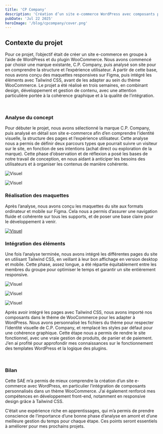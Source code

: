 ```yaml
---
title: 'CP Company'
description: 'Création d’un site e-commerce WordPress avec composants personnalisés en Tailwind CSS'
pubDate: 'Jul 22 2025'
heroImage: '/blog/cpcompany/cover.png'
---
```


## Contexte du projet

Pour ce projet, l’objectif était de créer un site e-commerce en groupe à l’aide de WordPress et du plugin WooCommerce. Nous avons commencé par choisir une marque existante, C.P. Company, puis analysé son site pour en comprendre la structure et l’expérience utilisateur. À partir de cette base, nous avons conçu des maquettes responsives sur Figma, puis intégré les éléments avec Tailwind CSS, avant de les adapter au sein du thème WooCommerce. Le projet a été réalisé en trois semaines, en combinant design, développement et gestion de contenu, avec une attention particulière portée à la cohérence graphique et à la qualité de l’intégration.

</br>


### Analyse du concept

Pour débuter le projet, nous avons sélectionné la marque C.P. Company, puis analysé en détail son site e-commerce afin d’en comprendre l’identité visuelle, la structure des pages et l’expérience utilisateur. Cette analyse nous a permis de définir deux parcours types que pourrait suivre un visiteur sur le site, en fonction de ses intentions (achat direct ou exploration de la marque). Cette phase d’observation et de réflexion a posé les bases de notre travail de conception, en nous aidant à anticiper les besoins des utilisateurs et à organiser les contenus de manière cohérente.

<div class=" flex flex-col md:flex-row gap-5 mt-5 mb-10">

![Visuel](/blog/cpcompany/analyse1.png)

![Visuel](/blog/cpcompany/analyse2.png)
</div>


<section class="flex flex-col lg:flex-row my-10 gap-5 justify-center items-center">
<div class="w-full lg:w-1/2 " >

### Réalisation des maquettes

Après l’analyse, nous avons conçu les maquettes du site aux formats ordinateur et mobile sur Figma. Cela nous a permis d’assurer une navigation fluide et cohérente sur tous les supports, et de poser une base claire pour le développement à venir.

</div>

<div class="w-full lg:w-1/2">
<a href="https://www.figma.com/design/hITO6ge2UIrOByZqr3E4oH/Hautin_Pelletier_M%C3%A9chain--Copy-?node-id=33-1251&p=f&t=SpRsAt05CU1bddH7-0" target="_blank">

![Visuel](/blog/cpcompany/figma-cpcompany.png)
</a>
</div>
</section>


### Intégration des éléments

Une fois l’analyse terminée, nous avons intégré les différentes pages du site en utilisant Tailwind CSS, en veillant à leur bon affichage en version desktop et mobile. Cette phase, assez longue, a été répartie équitablement entre les membres du groupe pour optimiser le temps et garantir un site entièrement responsive.


<div class=" flex flex-col md:flex-row gap-5 mt-5 mb-10">

![Visuel](/blog/cpcompany/cpcompany1.png)

![Visuel](/blog/cpcompany/cpcompany2.png)

![Visuel](/blog/cpcompany/cpcompany3.png)
</div>

Après avoir intégré les pages avec Tailwind CSS, nous avons importé nos composants dans le thème de WooCommerce pour les adapter à WordPress. Nous avons personnalisé les fichiers du thème pour respecter l’identité visuelle de C.P. Company, et remplacé les styles par défaut pour une cohérence graphique. Cette étape nous a permis de rendre le site fonctionnel, avec une vraie gestion de produits, de panier et de paiement. J’en ai profité pour approfondir mes connaissances sur le fonctionnement des templates WordPress et la logique des plugins.


</br>

### Bilan

Cette SAE m’a permis de mieux comprendre la création d’un site e-commerce avec WordPress, en particulier l’intégration de composants personnalisés dans un thème WooCommerce. J’ai également renforcé mes compétences en développement front-end, notamment en responsive design grâce à Tailwind CSS.

C’était une expérience riche en apprentissages, qui m’a permis de prendre conscience de l’importance d’une bonne phase d’analyse en amont et d’une meilleure gestion du temps pour chaque étape. Ces points seront essentiels à améliorer pour mes prochains projets.

